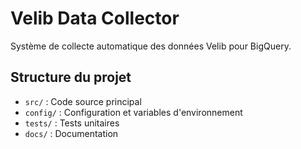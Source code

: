 # Velib Data Collector

Système de collecte automatique des données Velib pour BigQuery.

## Structure du projet

- `src/` : Code source principal
- `config/` : Configuration et variables d'environnement
- `tests/` : Tests unitaires
- `docs/` : Documentation
